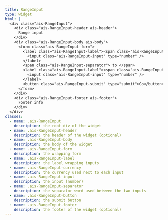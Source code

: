 ```yaml
---
title: RangeInput
type: widget
html: |
  <div class="ais-RangeInput">
    <div class="ais-RangeInput-header ais-header">
      Range input
    </div>
    <div class="ais-RangeInput-body ais-body">
      <form class="ais-RangeInput-form">
        <label class="ais-RangeInput-label"><span class="ais-RangeInput-currency">$ </span>
          <input class="ais-RangeInput-input" type="number" />
        </label>
        <span class="ais-RangeInput-separator"> to </span>
        <label class="ais-RangeInput-label"><span class="ais-RangeInput-currency">$ </span>
          <input class="ais-RangeInput-input" type="number" />
        </label>
        <button class="ais-RangeInput-submit" type="submit">Go</button>
      </form>
    </div>
    <div class="ais-RangeInput-footer ais-footer">
      Footer info
    </div>
  </div>
classes:
  - name: .ais-RangeInput
    description: the root div of the widget
  - name: .ais-RangeInput-header
    description: the header of the widget (optional)
  - name: .ais-RangeInput-body
    description: the body of the widget
  - name: .ais-RangeInput-form
    description: the wrapping form
  - name: .ais-RangeInput-label
    description: the label wrapping inputs
  - name: .ais-RangeInput-currency
    description: the currency used next to each input
  - name: .ais-RangeInput-input
    description: the input (number)
  - name: .ais-RangeInput-separator
    description: the separator word used between the two inputs
  - name: .ais-RangeInput-button
    description: the submit button
  - name: .ais-RangeInput-footer
    description: the footer of the widget (optional)
---
```

